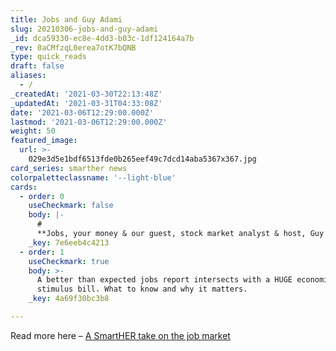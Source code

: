 ```yaml
---
title: Jobs and Guy Adami
slug: 20210306-jobs-and-guy-adami
_id: dca59330-ec8e-4dd3-b03c-1df124164a7b
_rev: 0aCMfzqL0erea7otK7bQNB
type: quick_reads
draft: false
aliases:
  - /
_createdAt: '2021-03-30T22:13:48Z'
_updatedAt: '2021-03-31T04:33:08Z'
date: '2021-03-06T12:29:00.000Z'
lastmod: '2021-03-06T12:29:00.000Z'
weight: 50
featured_image:
  url: >-
    029e3d5e1bdf6513fde0b265eef49c7dcd14aba5367x367.jpg
card_series: smarther news
colorpaletteclassname: '--light-blue'
cards:
  - order: 0
    useCheckmark: false
    body: |-
      #   
      **Jobs, your money & our guest, stock market analyst & host, Guy Adami**
    _key: 7e6eeb4c4213
  - order: 1
    useCheckmark: true
    body: >-
      A better than expected jobs report intersects with a HUGE economic
      stimulus bill. What to know and why it matters.
    _key: 4a69f30bc3b8

---
```

Read more here – [A SmartHER take on the job market](https://smarthernews.com/article/head-of-global-markets-tony-bedikian-citizens-bank-reacting-to-better-than-expected-jobs-numbers-for-february/)